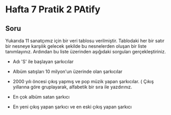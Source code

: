 # Hafta 7 Pratik 2 PAtify

## Soru

Yukarıda 11 sanatçımız için bir veri tablosu verilmiştir. Tablodaki her bir satır bir nesneye karşılık gelecek şekilde bu nesnelerden oluşan bir liste tanımlayınız. Ardından bu liste üzerinden aşığıdaki sorguları gerçekleştiriniz.  

* Adı 'S' ile başlayan şarkıcılar  

* Albüm satışları 10 milyon'un üzerinde olan şarkıcılar  

* 2000 yılı öncesi çıkış yapmış ve pop müzik yapan şarkıcılar. ( Çıkış yıllarına göre gruplayarak, alfabetik bir sıra ile yazdırınız.  

* En çok albüm satan şarkıcı  

* En yeni çıkış yapan şarkıcı ve en eski çıkış yapan şarkıcı  
